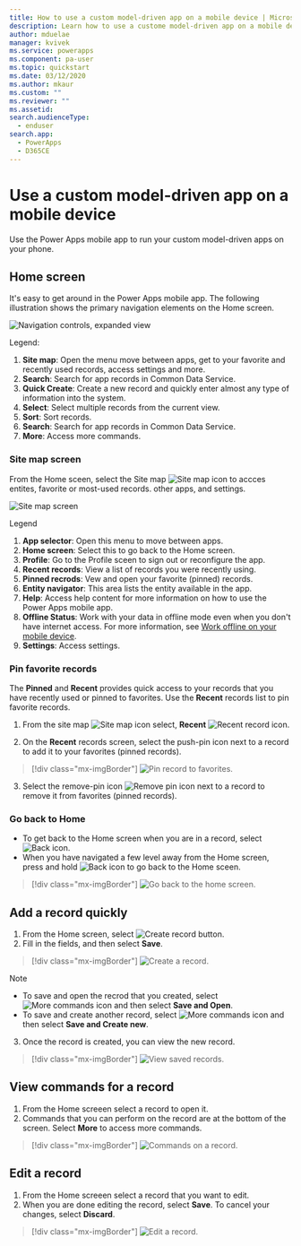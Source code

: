 ```yaml
---
title: How to use a custom model-driven app on a mobile device | Microsoft Docs
description: Learn how to use a custome model-driven app on a mobile device.
author: mduelae
manager: kvivek
ms.service: powerapps
ms.component: pa-user
ms.topic: quickstart
ms.date: 03/12/2020
ms.author: mkaur
ms.custom: ""
ms.reviewer: ""
ms.assetid: 
search.audienceType: 
  - enduser
search.app: 
  - PowerApps
  - D365CE
---
```


# Use a custom model-driven app on a mobile device

Use the Power Apps mobile app to run your custom model-driven apps on your phone.

## Home screen 

It's easy to get around in the Power Apps mobile app. The following illustration shows the primary navigation elements on the Home screen. 

![Navigation controls, expanded view](media/pa_mobile_main_nav.png "Navigation controls, expanded view")


Legend:

1. **Site map**: Open the menu move between apps, get to your favorite and recently used records, access settings and more.
2. **Search**: Search for app records in Common Data Service.
3. **Quick Create**: Create a new record and quickly enter almost any type of information into the system.
4. **Select**: Select multiple records from the current view.
5. **Sort**: Sort records.
6. **Search**: Search for app records in Common Data Service.
7. **More**: Access more commands.


### Site map screen

From the Home sceen, select the Site map ![Site map icon](media/pa_mobile_sitemap_icon.png "Site map icon") to accces entites, favorite or most-used records. other apps, and settings.

![Site map screen](media/pa_mobile_sitemap.png "Site map screen")

Legend

1. **App selector**: Open this menu to move between apps.
2. **Home screen**: Select this to go back to the Home screen.
3. **Profile**: Go to the Profile sceen to sign out or reconfigure the app. 
4. **Recent records**: View a list of records you were recently using. 
5. **Pinned recrods**: Vew and open your favorite (pinned) records. 
6. **Entity navigator**: This area lists the entity available in the app.
7. **Help**: Access help content for more information on how to use the Power Apps mobile app.
8. **Offline Status**: Work with your data in offline mode even when you don't have internet access. For more information, see [Work offline on your mobile device](https://docs.microsoft.com/dynamics365/mobile-app/work-in-offline-mode).
9. **Settings**: Access settings.

### Pin favorite records

The **Pinned** and **Recent** provides quick access to your records that you have recently used or pinned to favorites. 
Use the **Recent** records list to pin favorite records.  

1. From the site map ![Site map icon](media/pa_mobile_sitemap_icon.png "Site map icon") select, **Recent** ![Recent record icon](media/pa_mobile_recent_icon.png "Recent records icon").

2. On the **Recent** records screen, select the push-pin icon next to a record to add it to your favorites (pinned records).

> [!div class="mx-imgBorder"]
> ![Pin record to favorites](media/pa_mobile_pin_to_fav.png "Pin record to favorites").

 3. Select the remove-pin icon ![Remove pin icon](media/pa_mobile_remove_pin_icon.png "Remove pin icon") next to a record to remove it from favorites (pinned records).

### Go back to Home

- To get back to the Home screen when you are in a record, select ![Back icon](media/pa_mobile_back_icon.png "Back icon").
- When you have navigated a few level away from the Home screen, press and hold ![Back icon](media/pa_mobile_back_icon.png "Back icon") to go back to the Home sceen. 

> [!div class="mx-imgBorder"]
> ![Go back to the home screen](media/pa_mobile_back_to_home.png "Go back to home sceen").


## Add a record quickly

1. From the Home screen, select ![Create record button](media/create-record-button.png "Create record button").
2. Fill in the fields, and then select **Save**.


> [!div class="mx-imgBorder"]
> ![Create a record](media/quickcreate.png "Create a record").

> [!NOTE]
> -  To save and open the recrod that you  created, select ![More commands icon](media/pa_mobile_more_commands_icon.png "More commnads icon") and then select **Save and Open**.
> - To save and create another record, select ![More commands icon](media/pa_mobile_more_commands_icon.png "More commnads icon") and then select **Save and Create new**.

3. Once the record is created, you can view the new record. 

> [!div class="mx-imgBorder"]
> ![View saved records](media/pa_mobile_record_saved.png "View saved record").

## View commands for a record

1. From the Home screeen select a record to open it.
2. Commands that you can perform on the record are at the bottom of the screen. Select **More** to access more commands.

> [!div class="mx-imgBorder"]
> ![Commands on a record](media/commnads_on_open_record.png "Commands on a record").

## Edit a record

1. From the Home screeen select a record that you want to edit.
2. When you are done editing the record, select **Save**. To cancel your changes, select **Discard**.

> [!div class="mx-imgBorder"]
> ![Edit a record](media/pa_mobile_edit_record.png "Edit a record").


